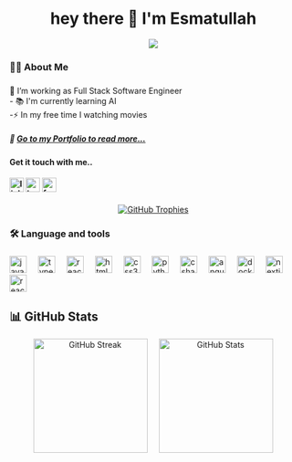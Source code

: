 ###

<h1 align="center">hey there 👋 I'm Esmatullah</h1>
<div align="center">
  <img src="https://visitor-badge.laobi.icu/badge?page_id=Esmat-Farjad&"  />
</div>

###


<h3 align="left">👩‍💻  About Me</h3>

###

<p align="left">🔭 I’m working as Full Stack Software Engineer<br>
  - 📚 I'm currently learning AI<br>
  -⚡ In my free time I watching movies
</p>

 ##### 📝 <a href="https://ehashimi.netlify.app/">Go to my Portfolio to read more...</a>
 
<div align="left">
<p align="left"><h4>Get it touch with me..<h4></p>
  <a href="https://www.linkedin.com/in/esmatullah-hashimi-5b56401ba" style="text-decoration:none;">
  <img src="https://img.shields.io/static/v1?message=LinkedIn&logo=linkedin&label=&color=0077B5&logoColor=white&labelColor=&style=for-the-badge" height="25" alt="linkedin logo"  />
  </a>
  
  <a href="https://x.com/Esmat_Farjad?t=QiqKK_v5CQwIgOKiKcgP7Q&s=09" style="text-decoration:none">
  <img src="https://img.shields.io/static/v1?message=Twitter&logo=twitter&label=&color=1DA1F2&logoColor=white&labelColor=&style=for-the-badge" height="25" alt="twitter logo"  />
  </a>
  <a href="https://www.facebook.com/Esmatullah.farjad">
  <img src="https://static.xx.fbcdn.net/rsrc.php/y1/r/4lCu2zih0ca.svg" height="25" alt="facebook logo"  />
  </a>
</div>
<p align="center">
  <a href="https://github.com/Esmat-Farjad">
    <img src="https://github-profile-trophy.vercel.app/?username=Esmat-Farjad&theme=radical&no-frame=true" alt="GitHub Trophies" />
  </a>
</p>








<h3 align="left">🛠 Language and tools</h3>

###

<div align="left">
  <img src="https://cdn.jsdelivr.net/gh/devicons/devicon/icons/javascript/javascript-original.svg" height="30" alt="javascript logo" />
  <img width="12" />
  <img src="https://cdn.jsdelivr.net/gh/devicons/devicon/icons/typescript/typescript-original.svg" height="30" alt="typescript logo" />
  <img width="12" />
  <img src="https://cdn.jsdelivr.net/gh/devicons/devicon/icons/react/react-original.svg" height="30" alt="react logo" />
  <img width="12" />
  <img src="https://cdn.jsdelivr.net/gh/devicons/devicon/icons/html5/html5-original.svg" height="30" alt="html5 logo" />
  <img width="12" />
  <img src="https://cdn.jsdelivr.net/gh/devicons/devicon/icons/css3/css3-original.svg" height="30" alt="css3 logo" />
  <img width="12" />
  <img src="https://cdn.jsdelivr.net/gh/devicons/devicon/icons/python/python-original.svg" height="30" alt="python logo" />
  <img width="12" />
  <img src="https://cdn.jsdelivr.net/gh/devicons/devicon/icons/csharp/csharp-original.svg" height="30" alt="csharp logo" />
  <img width="12" />
  <img src="https://angular.io/assets/images/logos/angular/angular.svg" height="30" alt="angular logo" />
  <img width="12" />
  <img src="https://cdn.jsdelivr.net/gh/devicons/devicon/icons/docker/docker-original.svg" height="30" alt="docker logo" />
  <img width="12" />
  <img src="https://cdn.jsdelivr.net/gh/devicons/devicon/icons/nextjs/nextjs-original.svg" height="30" alt="nextjs logo" />
  <img width="12" />
  <img src="https://reactnative.dev/img/header_logo.svg" height="30" alt="react native logo" />
</div>


###

## 📊 GitHub Stats
<div align="center" style="display: flex; justify-content: center; gap: 20px; flex-wrap: nowrap;">
  <img src="https://streak-stats.demolab.com?user=Esmat-Farjad&theme=dark&hide_border=false&border_radius=5" height="200" alt="GitHub Streak" />
  <img src="https://github-readme-stats.vercel.app/api?username=Esmat-Farjad&show_icons=true&theme=radical&hide_border=false&border_radius=5" height="200" alt="GitHub Stats" />
</div>


###
